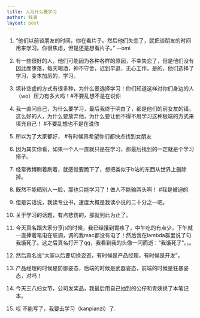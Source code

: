 ```yaml
---
title: 人为什么要学习
author: 钱满
layout: post
---
```


1. “他们以前谈朋友的时间，你在看片子。然后他们失恋了，就把谈朋友的时间用来学习。你很焦虑，但是还是想看片子。” --omi

2. 有一些很好的人，他们可能因为各种各样的原因，不幸失恋了，但是他们没有因此而堕落，每天喝酒，神不守舍，迟到早退，无心工作。是的，他们选择了学习，变本加厉的，学习。

3. 填补空虚的方式有很多种，为什么要选择学习！你们知道这样对你们身边的人（wo）压力有多大吗！#不要乱想不是在说你

4. 我一直问自己，为什么要学习，最后我终于明白了，都是他们的前女友的错。这么好的人，为什么要放弃他，为什么要让他不得不用学习这种极端的方式来填充自己！  #不要乱想也不是在说你

5. 所以为了大家都好， #有时候真希望你们都快点找到女朋友

6. 因为其实你看，如果一个人一直就只是在学习，那最后找到的一定就是个学习搭子。

7. 经常微博刷着刷着，就感觉要跪下了，想把类似于b站的东西从世界上删除掉。

8. 既然不能晒别人一脸，那也只能学习了！做人不能输两头啊！ #我是被迫的

9. 但是实话说，我读专业书，速度大概是我读小说的二十分之一吧。

10. 关于学习的话题，有点悲伤的，那就到此为止了。

11. 今天真名跟大家分享js的时候，我已经饿到胃疼了，中午吃的有点少，下午就一直捧着笔电在联调，调的我mac都没有电了！然后我在lambda群里说了句我饿死了。这之后真名打开了qq，我看到我的头像一闪而逝：“我饿死了”。。。

12. 然后真名说“大家以后要切换姿态，有时候是产品经理，有时候是开发”。

13. 产品经理的时候是防御姿态，后端的时候是武器姿态，前端的时候是狂暴姿态，对吗！

14. 今天三八妇女节，公司发奖品，我最后用自己抽到的公仔和青姨换了本笔记本。

14. 哎 不能写了，我要去学习（kanpianzi）了.







